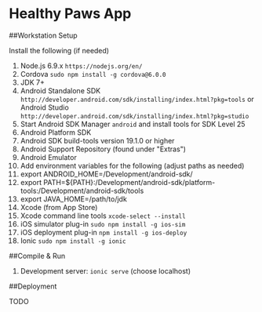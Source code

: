 # Healthy Paws App

##Workstation Setup

Install the following (if needed)

1. Node.js 6.9.x `https://nodejs.org/en/`
2. Cordova `sudo npm install -g cordova@6.0.0`
3. JDK 7+
4. Android Standalone SDK `http://developer.android.com/sdk/installing/index.html?pkg=tools` or Android Studio `http://developer.android.com/sdk/installing/index.html?pkg=studio`
5. Start Android SDK Manager `android` and install tools for SDK Level 25
  1. Android Platform SDK
  2. Android SDK build-tools version 19.1.0 or higher
  3. Android Support Repository (found under "Extras")
  4. Android Emulator
6. Add environment variables for the following (adjust paths as needed)
  1. export ANDROID_HOME=/Development/android-sdk/
  2. export PATH=${PATH}:/Development/android-sdk/platform-tools:/Development/android-sdk/tools
  3. export JAVA_HOME=/path/to/jdk
7. Xcode (from App Store)
8. Xcode command line tools `xcode-select --install`
9. iOS simulator plug-in `sudo npm install -g ios-sim`
10. iOS deployment plug-in `npm install -g ios-deploy`
11. Ionic `sudo npm install -g ionic`

##Compile & Run

1. Development server: `ionic serve` (choose localhost)

##Deployment

TODO
